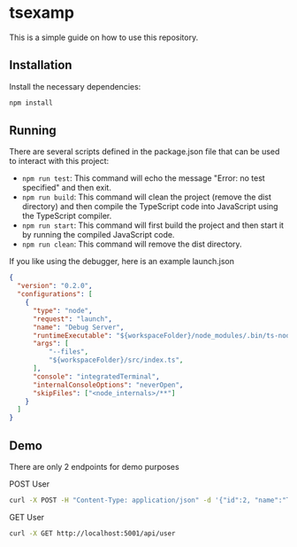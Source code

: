# tsexamp

This is a simple guide on how to use this repository.

## Installation

Install the necessary dependencies:
```bash
npm install
```

## Running

There are several scripts defined in the package.json file that can be used to interact with this project:

 - `npm run test`: This command will echo the message "Error: no test specified" and then exit.
 - `npm run build`: This command will clean the project (remove the dist directory) and then compile the TypeScript code into JavaScript using the TypeScript compiler.
 - `npm run start`: This command will first build the project and then start it by running the compiled JavaScript code.
 - `npm run clean`: This command will remove the dist directory.

If you like using the debugger, here is an example launch.json
```json
{
  "version": "0.2.0",
  "configurations": [
    {
      "type": "node",
      "request": "launch",
      "name": "Debug Server",
      "runtimeExecutable": "${workspaceFolder}/node_modules/.bin/ts-node",
      "args": [
          "--files",
          "${workspaceFolder}/src/index.ts",
      ],
      "console": "integratedTerminal",
      "internalConsoleOptions": "neverOpen",
      "skipFiles": ["<node_internals>/**"]
    }    
  ]
}
```

## Demo

There are only 2 endpoints for demo purposes

POST User
```bash
curl -X POST -H "Content-Type: application/json" -d '{"id":2, "name":"Test User", "email":"testuser@example.com"}' http://localhost:5001/api/user
```

GET User
```bash
curl -X GET http://localhost:5001/api/user
```
